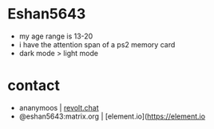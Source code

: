 # Eshan5643
- my age range is 13-20
- i have the attention span of a ps2 memory card
- dark mode > light mode

# contact
- ananymoos | [revolt.chat](https://revolt.chat)
- @eshan5643:matrix.org | [element.io](https://element.io
